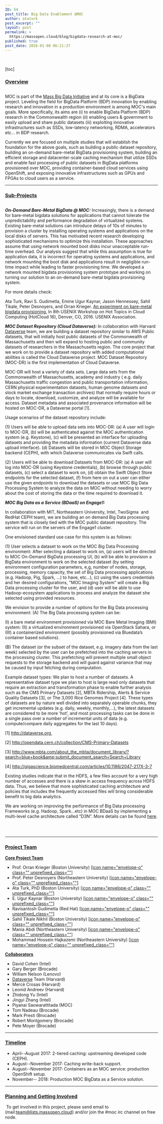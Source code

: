 ```yaml
---
ID: 54
post_title: Big Data Enablement @MOC
author: ataturk
post_excerpt: ""
layout: post
permalink: >
  https://massopen.cloud/blog/bigdata-research-at-moc/
published: true
post_date: 2016-01-08 06:21:37
---
```

&nbsp;

[toc]
<h3><a id="overview"></a><span style="text-decoration: underline"><strong>Overview</strong></span></h3>
<div class="page" title="Page 1">
<div class="layoutArea">
<div class="column">

MOC is part of the <a href="http://massbigdata.org">Mass Big Data Initiative</a> and at its core is a BigData project. Leveling the field for BigData Platform (BDP) innovation by enabling research and innovation in a production environment is among MOC's main goals. More specifically, its aims are (i) to enable BigData Platform (BDP) research in the Commonwealth region (ii) enabling users &amp; government to easily upload and share public datasets (iii) exploiting innovative infrastructures such as SSDs, low-latency networking, RDMA, accelerators etc... in BDP research.

Currently we are focused on multiple studies that will establish the foundation for the above goals, such as building a public dataset repository, building an on-demand bare-metal BigData provisioning system, building an efficient storage and datacenter-scale caching mechanism that utilize SSDs and enable fast processing of public datasets in BigData platforms provisioned over MOC, providing container-based cloud services using OpenShift, and exposing innovative infrastructures such as GPUs and FPGAs to cloud users as a service.

<hr />

<h3><a id="motivation"></a><span style="text-decoration: underline"><strong>Sub-Projects</strong></span></h3>
<div class="page" title="Page 1">
<div class="layoutArea">
<div class="column">

<strong><em>On-Demand Bare-Metal BigData @ MOC:</em></strong>
Increasingly, there is a demand for bare-metal bigdata solutions for applications that cannot tolerate the unpredictability and performance degradation of virtualized systems. Existing bare-metal solutions can introduce delays of 10s of minutes to provision a cluster by installing operating systems and applications on the local disks of servers. This has motivated recent research developing sophisticated mechanisms to optimize this installation. These approaches assume that using network mounted boot disks incur unacceptable run-time overhead. Our analysis suggest that while this assumption is true for application data, it is incorrect for operating systems and applications, and network mounting the boot disk and applications result in negligible run-time impact while leading to faster provisioning time. We developed a network mounted bigdata provisioning system prototype and working on turning our solution to an on-demand bare-metal bigdata provisioning system.

For more details check:

Ata Turk, Ravi S. Gudimetla, Emine Ugur Kaynar, Jason Hennessey, Sahil Tikale, Peter Desnoyers, and Orran Krieger. <a href="https://www.usenix.org/node/196348">An experiment on bare-metal bigdata provisioning.</a> In 8th USENIX Workshop on Hot Topics in Cloud Computing (HotCloud 16), Denver, CO, 2016. USENIX Association.

<strong><em>MOC Dataset Repository (Cloud Dataverse):</em></strong>
In collaboration with Harvard <a href="http://dataverse.org/">Dataverse</a> team, we are building a dataset repository similar to AWS Public datasets, that will initially host public datasets of the Commonwealth of Massachusetts and then will expand to hosting public and community datasets of researchers in the Massachusetts region. The core project that we work on to provide a dataset repository with added computational abilities is called the Cloud Dataverse project. MOC Dataset Repository (MOC-DR) is the first implementation of Cloud Dataverse.

MOC-DR will host a variety of data sets. Large data sets from the Commonwealth of Massachusetts, academy and industry ( e.g. daily Massachusetts traffic congestion and public transportation information, CERN physical experimentation datasets, human genome datasets and stock market exchange transaction archives) that normally require hours or days to locate, download, customize, and analyze will be available for access. Dataset metadata and associated provenance information will be hosted on MOC-DR, a Dataverse portal [1].

Usage scenarios of the dataset repository include:

(1) Users will be able to upload data sets into MOC-DR: (a) A user will login to MOC-DR, (b) will be authenticated against the MOC authentication system (e.g. Keystone), (c) will be presented an interface for uploading datasets and providing the metadata information (current Dataverse data upload interface). (d) Datasets will be stored in MOC Object Storage backend (CEPH), with which Dataverse communicates via Swift calls.

(2) Users will be able to download Datasets from MOC-DR: (a) A user will log into MOC-DR (using Keystone credentials), (b) browse through public datasets, (c) select a dataset to work on, (d) obtain the Swift Object Store endpoints for the selected dataset, (f) from here on out a user can either use the given endpoints to download the datasets or use MOC Big Data Processing System to analyze the data on MOC without needing to worry about the cost of storing the data or the time required to download it.

<b><i>MOC Big Data as a Service (BDaaS) on Engage1:</i></b>

<span style="font-weight: 400">In collaboration with MIT, Northeastern University, Intel, TwoSigma  and RedHat CEPH team), we are building an on demand Big Data processing system that is closely tied with the MOC public dataset repository. The service will run on the servers of the Engage1 cluster.</span>

<span style="font-weight: 400">One envisioned standard use case for this system is as follows:</span>

<span style="font-weight: 400">(1) User selects a dataset to work on the MOC Big Data Processing environment: After selecting a dataset to work on, (a) users will be directed to MOC On-Demand BigData processing UI, (b) will be able to provision a BigData environment to work on the selected dataset (by setting environment configuration parameters, e,g, number of nodes, storage, processing, memory capacity, the set of Big Data processing applications (e.g. Hadoop, Pig, Spark, …) to have, etc...), (c) using the users credentials and her desired configurations, "MOC Imaging System” will create a Big Data processing cluster for the user, and (d) user will be able to use Hadoop-ecosystem applications to process and analyze the dataset she selected using provided resources.</span>

<span style="font-weight: 400">We envision to provide a number of options for the Big Data processing environment: (A) The Big Data processing system can be:</span>

<span style="font-weight: 400">(I) a bare metal environment provisioned via MOC Bare Metal Imaging (BMI) system: (II) a virtualized environment provisioned via OpenStack Sahara, or (III) a containerized environment (possibly provisioned via Bluedata’s container based solutions).</span>

<span style="font-weight: 400">(B) The dataset (or the subset of the dataset, e.g. imagery data from the last week) selected by the user can be prefetched into the caching servers in the processing cluster. This prefetching will prevent multiple small object requests to the storage backend and will guard against variance that may be caused by input fetching during computation.</span>

<span style="font-weight: 400">Example dataset types: We plan to host a number of datasets. A representative dataset type we plan to host is large read only datasets that require an extraction and transformation phase to enable further analysis such as the CMS Primary Datasets [2], MBTA Ridership, Alerts &amp; Service Quality Datasets [3], or The 3,000 Rice Genomes Project [4]. These types of datasets are by nature well divided into separately operable chunks, they get incremental updates (e.g. daily, weekly, monthly,…), the latest datasets are considered to be more ‘hot’, and most processing tasks can be done in a single pass over a number of incremental units of data (e.g. compute/compare daily aggregates for the last 10 days).</span>

<span style="font-weight: 400">[1] <a href="http://dataverse.org">http://dataverse.org </a></span>

<span style="font-weight: 400">[2] <a href="http://opendata.cern.ch/collection/CMS-Primary-Datasets">http://opendata.cern.ch/collection/CMS-Primary-Datasets</a></span>

<span style="font-weight: 400">[3] <a href="http://www.mbta.com/about_the_mbta/document_library/?search=blue+book&amp;submit_document_search=Search+Library">http://www.mbta.com/about_the_mbta/document_library/?search=blue+book&amp;submit_document_search=Search+Library</a></span>

<span style="font-weight: 400">[4] </span><a href="http://gigascience.biomedcentral.com/articles/10.1186/2047-217X-3-7"><span style="font-weight: 400">http://gigascience.biomedcentral.com/articles/10.1186/2047-217X-3-7</span></a>

<span style="font-weight: 400">Existing studies indicate that in the HDFS, a few files account for a very high number of accesses and there is a skew in access frequency across HDFS data. Thus, we believe that more sophisticated caching architecture and policies that includes the frequently accessed files will bring considerable benefit to big data analytics.</span>

<span style="font-weight: 400">We are working on improving the performance of Big Data processing Frameworks (e.g. Hadoop, Spark...etc) in MOC BDaaS by implementing a multi-level cache architecture called “D3N”. More details can be found <span style="color: #0000ff"><a href="https://massopen.cloud/d3n/">here</a>.</span></span>

&nbsp;

</div>
</div>
</div>
</div>
</div>
</div>

<hr />

<h3><a id="core-team"></a><span style="text-decoration: underline"><strong>Project Team</strong></span></h3>
<strong><span style="text-decoration: underline">Core Project Team</span></strong>
<ul>
 	<li style="text-align: left">Prof. Orran Krieger (Boston University) <a href="mailto:okrieg@bu.edu">[icon name="envelope-o" class="" unprefixed_class=""]</a></li>
 	<li style="text-align: left">Prof. Peter Desnoyers (Northeastern University) <a href="mailto:pjd@ccs.neu.edu">[icon name="envelope-o" class="" unprefixed_class=""]</a></li>
 	<li style="text-align: left">Ata Turk, PhD (Boston University) <a href="mailto:ataturk@bu.edu">[icon name="envelope-o" class="" unprefixed_class=""]</a></li>
 	<li style="text-align: left">E. Ugur Kaynar (Boston University) <a href="mailto:ukaynar@bu.edu">[icon name="envelope-o" class="" unprefixed_class=""]</a></li>
 	<li style="text-align: left">Ravisantosh Gudimetla (Red Hat) <a href="mailto:ravig@ccs.neu.edu">[icon name="envelope-o" class="" unprefixed_class=""]</a></li>
 	<li style="text-align: left">Sahil Tikale Nikhil (Boston University) <a href="mailto:tikale@bu.edu">[icon name="envelope-o" class="" unprefixed_class=""]</a></li>
 	<li style="text-align: left">Mania Abdi (Northeastern University) <a href="mailto:mania.abdi287@gmail.com">[icon name="envelope-o" class="" unprefixed_class=""]</a></li>
 	<li style="text-align: left">Mohammad Hossein Hajkazemi (Northeastern University) <a href="mailto:hajkazemi@gmail.com">[icon name="envelope-o" class="" unprefixed_class=""]</a></li>
</ul>
<span style="text-decoration: underline"><strong>Collaborators</strong>
</span>
<ul>
 	<li style="text-align: left">David Cohen (Intel)</li>
 	<li>Gary Berger (Brocade)</li>
 	<li>William Nelson (Lenovo)</li>
 	<li><a href="http://dataverse.org/">Dataverse</a> Team (Harvard)</li>
 	<li>Mercè Crosas (Harvard)</li>
 	<li>Leonid Andreev (Harvard)</li>
 	<li>Zhidong Yu (Intel)</li>
 	<li>Jingyi Zhang (Intel)</li>
 	<li>Piyanai Saowarattitada (MOC)</li>
 	<li>Tom Nadeau (Brocade)</li>
 	<li>Mark Presti (Brocade)</li>
 	<li>Robert Montgomery (Brocade)</li>
 	<li>Pete Moyer (Brocade)</li>
</ul>

<hr />

<h3><a id="timetable"></a><strong><span style="text-decoration: underline">Timeline</span></strong></h3>
<ul>
 	<li>April--August 2017: 2-tiered caching: upstreaming developed code (CEPH).</li>
 	<li>August--November 2017: Caching write-back support.</li>
 	<li>August--November 2017: Containers as an MOC service: production OpenShift setup.</li>
 	<li>November-- 2018: Production MOC BigData as a Service solution.</li>
</ul>

<hr />

<h3><strong><span style="text-decoration: underline"><a id="getting-involved"></a>Planning and Getting Involved</span></strong></h3>
<div class="page" title="Page 2"> To get involved in this project, please send email to (mail:<a href="mailto:team@lists.massopen.cloud">team@lists.massopen.cloud</a>) and/or join the #moc irc channel on free node.</div>